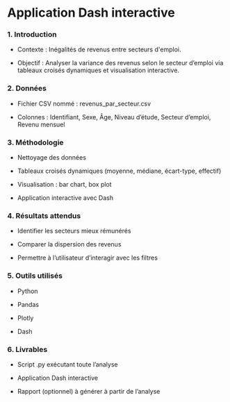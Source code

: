 # Application Dash interactive

### 1. Introduction
- Contexte : Inégalités de revenus entre secteurs d'emploi.

- Objectif : Analyser la variance des revenus selon le secteur d’emploi via tableaux croisés dynamiques et visualisation interactive.

### 2. Données
- Fichier CSV nommé : revenus_par_secteur.csv

- Colonnes : Identifiant, Sexe, Âge, Niveau d’étude, Secteur d’emploi, Revenu mensuel

### 3. Méthodologie
- Nettoyage des données

- Tableaux croisés dynamiques (moyenne, médiane, écart-type, effectif)

- Visualisation : bar chart, box plot

- Application interactive avec Dash

### 4. Résultats attendus
- Identifier les secteurs mieux rémunérés

- Comparer la dispersion des revenus

- Permettre à l’utilisateur d’interagir avec les filtres

### 5. Outils utilisés
- Python

- Pandas

- Plotly

- Dash

### 6. Livrables
- Script .py exécutant toute l’analyse

- Application Dash interactive

- Rapport (optionnel) à générer à partir de l’analyse

